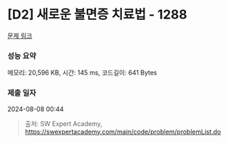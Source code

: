 # [D2] 새로운 불면증 치료법 - 1288 

[문제 링크](https://swexpertacademy.com/main/code/problem/problemDetail.do?contestProbId=AV18_yw6I9MCFAZN) 

### 성능 요약

메모리: 20,596 KB, 시간: 145 ms, 코드길이: 641 Bytes

### 제출 일자

2024-08-08 00:44



> 출처: SW Expert Academy, https://swexpertacademy.com/main/code/problem/problemList.do